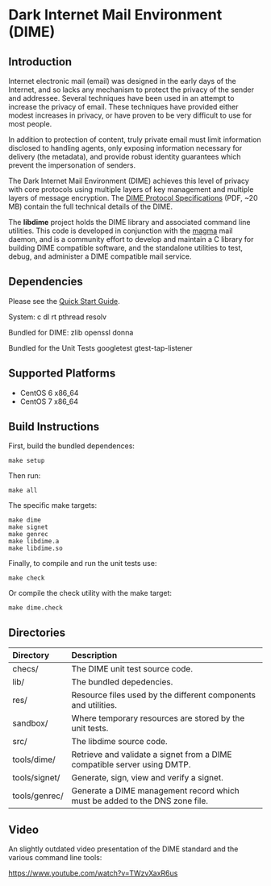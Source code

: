 # Dark Internet Mail Environment (DIME)

## Introduction

Internet electronic mail (email) was designed in the early days of the Internet, and so
lacks any mechanism to protect the privacy of the sender and addressee. Several techniques
have been used in an attempt to increase the privacy of email. These techniques have provided
either modest increases in privacy, or have proven to be very difficult to use for most people.

In addition to protection of content, truly private email must limit information disclosed to 
handling agents, only exposing information necessary for delivery (the metadata), and provide robust
identity guarantees which prevent the impersonation of senders. 

The Dark Internet Mail Environment (DIME) achieves this level of privacy with core protocols
using multiple layers of key management and multiple layers of message encryption. The 
[DIME Protocol Specifications](https://darkmail.info/spec) (PDF, ~20 MB) contain the full technical details of 
the DIME.

The **libdime** project holds the DIME library and associated command line utilities. This code is 
developed in conjunction with the [magma](https://github.com/lavabit/magma) mail daemon, and is 
a community effort to develop and maintain a C library for building DIME compatible software, and
the standalone utilities to test, debug, and administer a DIME compatible mail service.

## Dependencies

Please see the [Quick Start Guide](res/docs/quickstart.md).

System:
c dl rt pthread resolv 

Bundled for DIME:
zlib openssl donna

Bundled for the Unit Tests
googletest gtest-tap-listener

## Supported Platforms

* CentOS 6 x86_64
* CentOS 7 x86_64

## Build Instructions

First, build the bundled dependences:

    make setup

Then run:

    make all

The specific make targets:

    make dime
    make signet
    make genrec
    make libdime.a
    make libdime.so

Finally, to compile and run the unit tests use:

	make check
	
Or compile the check utility with the make target:

	make dime.check
	

## Directories

Directory | Description
:--- | :---
checs/ | The DIME unit test source code.
lib/ | The bundled depedencies. 
res/ | Resource files used by the different components and utilities.
sandbox/ | Where temporary resources are stored by the unit tests.
src/ | The libdime source code.
tools/dime/ | Retrieve and validate a signet from a DIME compatible server using DMTP.
tools/signet/ | Generate, sign, view and verify a signet.
tools/genrec/ | Generate a DIME management record which must be added to the DNS zone file.

## Video

An slightly outdated video presentation of the DIME standard and the various command line tools:

https://www.youtube.com/watch?v=TWzvXaxR6us
